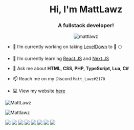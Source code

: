 <h1 align="center">Hi, I'm MattLawz</h1>
<h3 align="center">A fullstack developer!</h3>

<p align="center"> <img src="https://komarev.com/ghpvc/?username=mattlawz" alt="mattlawz" /> </p>

- 🔭 I’m currently working on taking [LevelDown](https://leveldown.netlify.app/) to 🚀 🌕
- 🌱 I’m currently learning [React.JS](https://reactjs.org/) and [Next.JS](https://nextjs.org/)

- 💬 Ask me about **HTML, CSS, PHP, TypeScript, Lua, C#**
- 📫 Reach me on my Discord `Matt_Lawz#2170`

- 💻 View my website [here](https://mattlawz.dev/)

<p><img align="center" src="https://github-readme-stats.vercel.app/api/top-langs/?username=MattLawz&layout=compact&theme=dark" alt="MattLawz" <a/></p>
<p><img align="center" src="https://github-readme-stats.vercel.app/api?username=Mattlawz&show_icons=true&theme=dark" alt="Mattlawz" /></p>

<img src="https://img.shields.io/badge/HTML5-E34F26?style=for-the-badge&logo=html5&logoColor=white"/> <img src="https://img.shields.io/badge/CSS3-1572B6?style=for-the-badge&logo=css3&logoColor=white" /> <img src="https://img.shields.io/badge/PHP-777BB4?style=for-the-badge&logo=php&logoColor=white" /> <img src="https://img.shields.io/badge/TypeScript-007ACC?style=for-the-badge&logo=typescript&logoColor=white" /> <img src="https://img.shields.io/badge/Lua-2C2D72?style=for-the-badge&logo=lua&logoColor=white" /> <img src="https://img.shields.io/badge/C%23-239120?style=for-the-badge&logo=c-sharp&logoColor=white" /> <img src="https://img.shields.io/badge/React-20232A?style=for-the-badge&logo=react&logoColor=61DAFB" />  <img src="https://img.shields.io/badge/next.js-000000?style=for-the-badge&logo=next.js&logoColor=white" />

